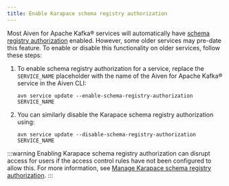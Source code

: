 ```yaml
---
title: Enable Karapace schema registry authorization
---
```


Most Aiven for Apache Kafka® services will automatically have
[schema registry authorization](/docs/products/kafka/karapace/concepts/schema-registry-authorization) enabled. However, some older services may pre-date this
feature. To enable or disable this functionality on older services,
follow these steps:

1.  To enable schema registry authorization for a service, replace the
    `SERVICE_NAME` placeholder with the name of the Aiven for Apache
    Kafka® service in the Aiven CLI:

        avn service update --enable-schema-registry-authorization SERVICE_NAME

2.  You can similarly disable the Karapace schema registry authorization
    using:

    ``` 
    avn service update --disable-schema-registry-authorization SERVICE_NAME
    ```

:::warning
Enabling Karapace schema registry authorization can disrupt access for
users if the access control rules have not been configured to allow
this. For more information, see
[Manage Karapace schema registry authorization](/docs/products/kafka/karapace/howto/manage-schema-registry-authorization).
:::
